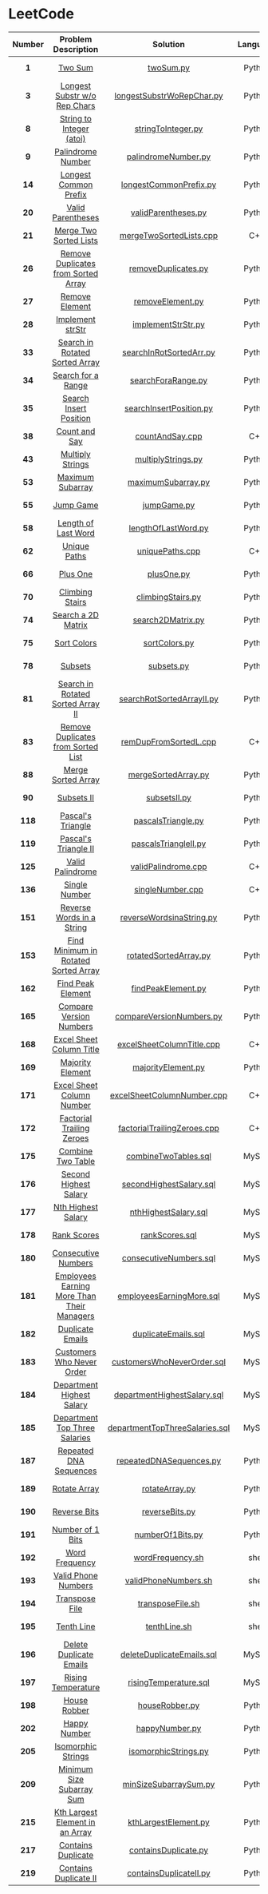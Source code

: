LeetCode
===============================

| **Number** | **Problem Description** | **Solution** | **Language** |**Date**|
|:------------------:|:-----------------------:|:------------:|:-------------:|:---:|
|**1**|[Two Sum](https://leetcode.com/problems/two-sum/)|[twoSum.py](https://github.com/xiaeryu/LeetCode/blob/master/twoSum.py)|Python|2015-06-02|
|**3**|[Longest Substr w/o Rep Chars](https://leetcode.com/problems/longest-substring-without-repeating-characters/)|[longestSubstrWoRepChar.py](https://github.com/xiaeryu/LeetCode/blob/master/longestSubstrWoRepChar.py)|Python|2015-06-05|
|**8**|[String to Integer (atoi)](https://leetcode.com/problems/string-to-integer-atoi/)|[stringToInteger.py](https://github.com/xiaeryu/LeetCode/blob/master/stringToInteger.py)|Python|2015-06-01|
|**9**|[Palindrome Number](https://leetcode.com/problems/palindrome-number/)|[palindromeNumber.py](https://github.com/xiaeryu/LeetCode/blob/master/palindromeNumber.py)|Python|2015-06-04|
|**14**|[Longest Common Prefix](https://leetcode.com/problems/longest-common-prefix/)|[longestCommonPrefix.py](https://github.com/xiaeryu/LeetCode/blob/master/longestCommonPrefix.py)|Python|2015-06-03|
|**20**|[Valid Parentheses](https://leetcode.com/problems/valid-parentheses/)|[validParentheses.py](https://github.com/xiaeryu/LeetCode/blob/master/validParentheses.py)|Python|2015-06-03|
|**21**|[Merge Two Sorted Lists](https://leetcode.com/problems/merge-two-sorted-lists/)|[mergeTwoSortedLists.cpp](https://github.com/xiaeryu/LeetCode/blob/master/mergeTwoSortedLists.cpp)|C++|2015-05-31|
|**26**|[Remove Duplicates from Sorted Array](https://leetcode.com/problems/remove-duplicates-from-sorted-array/)|[removeDuplicates.py](https://github.com/xiaeryu/LeetCode/blob/master/removeDuplicates.py)|Python|2015-06-01|
|**27**|[Remove Element](https://leetcode.com/problems/remove-element/)|[removeElement.py](https://github.com/xiaeryu/LeetCode/blob/master/removeElement.py)|Python|2015-06-02|
|**28**|[Implement strStr](https://leetcode.com/problems/implement-strstr/)|[implementStrStr.py](https://github.com/xiaeryu/LeetCode/blob/master/implementStrStr.py)|Python|2015-06-04|
|**33**|[Search in Rotated Sorted Array](https://leetcode.com/problems/search-in-rotated-sorted-array/)|[searchInRotSortedArr.py](https://github.com/xiaeryu/LeetCode/blob/master/searchInRotSortedArr.py)|Python|2015-06-06|
|**34**|[Search for a Range](https://leetcode.com/problems/climbing-stairs/)|[searchForaRange.py](https://github.com/xiaeryu/LeetCode/blob/master/searchForaRange.py)|Python|2015-06-05|
|**35**|[Search Insert Position](https://leetcode.com/problems/search-insert-position/)|[searchInsertPosition.py](https://github.com/xiaeryu/LeetCode/blob/master/searchInsertPosition.py)|Python|2015-05-27|
|**38**|[Count and Say](https://leetcode.com/problems/count-and-say/)|[countAndSay.cpp](https://github.com/xiaeryu/LeetCode/blob/master/countAndSay.cpp)|C++|2015-05-30|
|**43**|[Multiply Strings](https://leetcode.com/problems/multiply-strings/)|[multiplyStrings.py](https://github.com/xiaeryu/LeetCode/blob/master/multiplyStrings.py)|Python|2015-06-06|
|**53**|[Maximum Subarray](https://leetcode.com/problems/maximum-subarray/)|[maximumSubarray.py](https://github.com/xiaeryu/LeetCode/blob/master/maximumSubarray.py)|Python|2015-05-27|
|**55**|[Jump Game](https://leetcode.com/problems/jump-game/)|[jumpGame.py](https://github.com/xiaeryu/LeetCode/blob/master/jumpGame.py)|Python|2015-06-07|
|**58**|[Length of Last Word](https://leetcode.com/problems/length-of-last-word/)|[lengthOfLastWord.py](https://github.com/xiaeryu/LeetCode/blob/master/lengthOfLastWord.py)|Python|2015-06-02|
|**62**|[Unique Paths](https://leetcode.com/problems/unique-paths/)|[uniquePaths.cpp](https://github.com/xiaeryu/LeetCode/blob/master/uniquePaths.cpp)|C++|2015-06-07|
|**66**|[Plus One](https://leetcode.com/problems/plus-one/)|[plusOne.py](https://github.com/xiaeryu/LeetCode/blob/master/plusOne.py)|Python|2015-06-03|
|**70**|[Climbing Stairs](https://leetcode.com/problems/climbing-stairs/)|[climbingStairs.py](https://github.com/xiaeryu/LeetCode/blob/master/climbingStairs.py)|Python|2015-05-27|
|**74**|[Search a 2D Matrix](https://leetcode.com/problems/search-a-2d-matrix/)|[search2DMatrix.py](https://github.com/xiaeryu/LeetCode/blob/master/search2DMatrix.py)|Python|2015-06-06|
|**75**|[Sort Colors](https://leetcode.com/problems/sort-colors/)|[sortColors.py](https://github.com/xiaeryu/LeetCode/blob/master/sortColors.py)|Python|2015-05-25|
|**78**|[Subsets](https://leetcode.com/problems/subsets/)|[subsets.py](https://github.com/xiaeryu/LeetCode/blob/master/subsets.py)|Python|2015-06-05|
|**81**|[Search in Rotated Sorted Array II](https://leetcode.com/problems/search-in-rotated-sorted-array-ii/)|[searchRotSortedArrayII.py](https://github.com/xiaeryu/LeetCode/blob/master/searchRotSortedArrayII.py)|Python|2015-06-06|
|**83**|[Remove Duplicates from Sorted List](https://leetcode.com/problems/remove-duplicates-from-sorted-list/)|[remDupFromSortedL.cpp](https://github.com/xiaeryu/LeetCode/blob/master/remDupFromSortedL.cpp)|C++|2015-06-04|
|**88**|[Merge Sorted Array](https://leetcode.com/problems/merge-sorted-array/)|[mergeSortedArray.py](https://github.com/xiaeryu/LeetCode/blob/master/mergeSortedArray.py)|Python|2015-05-26|
|**90**|[Subsets II](https://leetcode.com/problems/subsets-ii/)|[subsetsII.py](https://github.com/xiaeryu/LeetCode/blob/master/subsetsII.py)|Python|2015-06-06|
|**118**|[Pascal's Triangle](https://leetcode.com/problems/pascals-triangle/)|[pascalsTriangle.py](https://github.com/xiaeryu/LeetCode/blob/master/pascalsTriangle.py)|Python|2015-06-01|
|**119**|[Pascal's Triangle II](https://leetcode.com/problems/pascals-triangle-ii/)|[pascalsTriangleII.py](https://github.com/xiaeryu/LeetCode/blob/master/pascalsTriangleII.py)|Python|2015-06-01|
|**125**|[Valid Palindrome](https://leetcode.com/problems/valid-palindrome/)|[validPalindrome.cpp](https://github.com/xiaeryu/LeetCode/blob/master/validPalindrome.cpp)|C++|2015-06-04|
|**136**|[Single Number](https://leetcode.com/problems/single-number/)|[singleNumber.cpp](https://github.com/xiaeryu/LeetCode/blob/master/singleNumber.cpp)|C++|2015-06-05|
|**151**|[Reverse Words in a String](https://leetcode.com/problems/reverse-words-in-a-string/)|[reverseWordsinaString.py](https://github.com/xiaeryu/LeetCode/blob/master/reverseWordsinaString.py)|Python|2015-05-27|
|**153**|[Find Minimum in Rotated Sorted Array](https://leetcode.com/problems/find-minimum-in-rotated-sorted-array/)|[rotatedSortedArray.py](https://github.com/xiaeryu/LeetCode/blob/master/rotatedSortedArray.py)|Python|2015-05-23|
|**162**|[Find Peak Element](https://leetcode.com/problems/find-peak-element/)|[findPeakElement.py](https://github.com/xiaeryu/LeetCode/blob/master/findPeakElement.py)|Python|2015-06-04|
|**165**|[Compare Version Numbers](https://leetcode.com/problems/compare-version-numbers/)|[compareVersionNumbers.py](https://github.com/xiaeryu/LeetCode/blob/master/compareVersionNumbers.py)|Python|2015-06-01|
|**168**|[Excel Sheet Column Title](https://leetcode.com/problems/excel-sheet-column-title/)|[excelSheetColumnTitle.cpp](https://github.com/xiaeryu/LeetCode/blob/master/excelSheetColumnTitle.cpp)|C++|2015-05-31|
|**169**|[Majority Element](https://leetcode.com/problems/majority-element/)|[majorityElement.py](https://github.com/xiaeryu/LeetCode/blob/master/majorityElement.py)|Python|2015-05-26|
|**171**|[Excel Sheet Column Number](https://leetcode.com/problems/climbing-stairs/)|[excelSheetColumnNumber.cpp](https://github.com/xiaeryu/LeetCode/blob/master/excelSheetColumnNumber.cpp)|C++|2015-06-13|
|**172**|[Factorial Trailing Zeroes](https://leetcode.com/problems/factorial-trailing-zeroes/)|[factorialTrailingZeroes.cpp](https://github.com/xiaeryu/LeetCode/blob/master/factorialTrailingZeroes.cpp)|C++|2015-05-30|
|**175**|[Combine Two Table](https://leetcode.com/problems/combine-two-tables/)|[combineTwoTables.sql](https://github.com/xiaeryu/LeetCode/blob/master/combineTwoTables.sql)|MySQL|2015-05-25|
|**176**|[Second Highest Salary](https://leetcode.com/problems/second-highest-salary/)|[secondHighestSalary.sql](https://github.com/xiaeryu/LeetCode/blob/master/secondHighestSalary.sql)|MySQL|2015-05-25|
|**177**|[Nth Highest Salary](https://leetcode.com/problems/nth-highest-salary/)|[nthHighestSalary.sql](https://github.com/xiaeryu/LeetCode/blob/master/nthHighestSalary.sql)|MySQL|2015-05-25|
|**178**|[Rank Scores](https://leetcode.com/problems/rank-scores/)|[rankScores.sql](https://github.com/xiaeryu/LeetCode/blob/master/rankScores.sql)|MySQL|2015-05-28|
|**180**|[Consecutive Numbers](https://leetcode.com/problems/consecutive-numbers/)| [consecutiveNumbers.sql](https://github.com/xiaeryu/LeetCode/blob/master/consecutiveNumbers.sql)|MySQL|2015-05-28|
|**181**|[Employees Earning More Than Their Managers](https://leetcode.com/problems/employees-earning-more-than-their-managers/)|[employeesEarningMore.sql](https://github.com/xiaeryu/LeetCode/blob/master/employeesEarningMore.sql)|MySQL|2015-05-26|
|**182**|[Duplicate Emails](https://leetcode.com/problems/duplicate-emails/)|[duplicateEmails.sql](https://github.com/xiaeryu/LeetCode/blob/master/duplicateEmails.sql)|MySQL|2015-05-26|
|**183**|[Customers Who Never Order](https://leetcode.com/problems/customers-who-never-order/)|[customersWhoNeverOrder.sql](https://github.com/xiaeryu/LeetCode/blob/master/customersWhoNeverOrder.sql)|MySQL|2015-05-26|
|**184**|[Department Highest Salary](https://leetcode.com/problems/department-highest-salary/)|[departmentHighestSalary.sql](https://github.com/xiaeryu/LeetCode/blob/master/departmentHighestSalary.sql)|MySQL|2015-05-28|
|**185**|[Department Top Three Salaries](https://leetcode.com/problems/department-top-three-salaries/)|[departmentTopThreeSalaries.sql](https://github.com/xiaeryu/LeetCode/blob/master/departmentTopThreeSalaries.sql)|MySQL|2015-05-28|
|**187**|[Repeated DNA Sequences](https://leetcode.com/problems/repeated-dna-sequences/)|[repeatedDNASequences.py](https://github.com/xiaeryu/LeetCode/blob/master/repeatedDNASequences.py)|Python|2015-05-26|
|**189**|[Rotate Array](https://leetcode.com/problems/rotate-array/)|[rotateArray.py](https://github.com/xiaeryu/LeetCode/blob/master/rotateArray.py)|Python|2015-05-29|
|**190**|[Reverse Bits](https://leetcode.com/problems/reverse-bits/)|[reverseBits.py](https://github.com/xiaeryu/LeetCode/blob/master/reverseBits.py)|Python|2015-05-29|
|**191**|[Number of 1 Bits](https://leetcode.com/problems/number-of-1-bits/)|[numberOf1Bits.py](https://github.com/xiaeryu/LeetCode/blob/master/numberOf1Bits.py)|Python|2015-05-29|
|**192**|[Word Frequency](https://leetcode.com/problems/word-frequency/)|[wordFrequency.sh](https://github.com/xiaeryu/LeetCode/blob/master/wordFrequency.sh)|shell|2015-05-25|
|**193**|[Valid Phone Numbers](https://leetcode.com/problems/valid-phone-numbers/)|[validPhoneNumbers.sh](https://github.com/xiaeryu/LeetCode/blob/master/validPhoneNumbers.sh)|shell|2015-05-25|
|**194**|[Transpose File](https://leetcode.com/problems/transpose-file/)|[transposeFile.sh](https://github.com/xiaeryu/LeetCode/blob/master/transposeFile.sh "script")|shell|2015-05-25|
|**195**|[Tenth Line](https://leetcode.com/problems/tenth-line/)|[tenthLine.sh](https://github.com/xiaeryu/LeetCode/blob/master/tenthLine.sh "script")|shell|2015-05-25|
|**196**|[Delete Duplicate Emails](https://leetcode.com/problems/delete-duplicate-emails/)|[deleteDuplicateEmails.sql](https://github.com/xiaeryu/LeetCode/blob/master/deleteDuplicateEmails.sql)|MySQL|2015-05-27|
|**197**|[Rising Temperature](https://leetcode.com/problems/rising-temperature/)|[risingTemperature.sql](https://github.com/xiaeryu/LeetCode/blob/master/risingTemperature.sql)|MySQL|2015-05-28|
|**198**|[House Robber](https://leetcode.com/problems/house-robber/)|[houseRobber.py](https://github.com/xiaeryu/LeetCode/blob/master/houseRobber.py)|Python|2015-05-29|
|**202**|[Happy Number](https://leetcode.com/problems/contains-duplicate/)|[happyNumber.py](https://github.com/xiaeryu/LeetCode/blob/master/happyNumber.py)|Python|2015-05-29|
|**205**|[Isomorphic Strings](https://leetcode.com/problems/isomorphic-strings/)|[isomorphicStrings.py](https://github.com/xiaeryu/LeetCode/blob/master/isomorphicStrings.py)|Python|2015-06-03|
|**209**|[Minimum Size Subarray Sum](https://leetcode.com/problems/minimum-size-subarray-sum/)|[minSizeSubarraySum.py](https://github.com/xiaeryu/LeetCode/blob/master/minSizeSubarraySum.py)|Python|2015-06-05|
|**215**|[Kth Largest Element in an Array](https://leetcode.com/problems/kth-largest-element-in-an-array/)|[kthLargestElement.py](https://github.com/xiaeryu/LeetCode/blob/master/kthLargestElement.py)|Python|2015-06-02|
|**217**|[Contains Duplicate](https://leetcode.com/problems/contains-duplicate/)|[containsDuplicate.py](https://github.com/xiaeryu/LeetCode/blob/master/containsDuplicate.py)|Python|2015-05-25|
|**219**|[Contains Duplicate II](https://leetcode.com/problems/contains-duplicate-ii/)|[containsDuplicateII.py](https://github.com/xiaeryu/LeetCode/blob/master/containsDuplicateII.py)|Python|2015-06-02|
